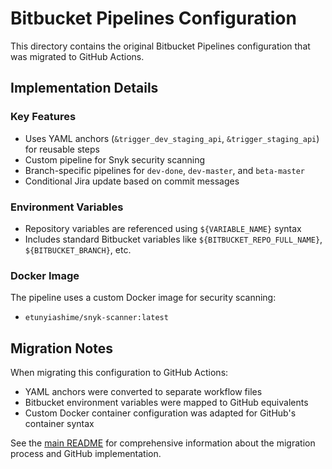 # Bitbucket Pipelines Configuration

This directory contains the original Bitbucket Pipelines configuration that was migrated to GitHub Actions.

## Implementation Details

### Key Features

- Uses YAML anchors (`&trigger_dev_staging_api`, `&trigger_staging_api`) for reusable steps
- Custom pipeline for Snyk security scanning
- Branch-specific pipelines for `dev-done`, `dev-master`, and `beta-master`
- Conditional Jira update based on commit messages

### Environment Variables

- Repository variables are referenced using `${VARIABLE_NAME}` syntax
- Includes standard Bitbucket variables like `${BITBUCKET_REPO_FULL_NAME}`, `${BITBUCKET_BRANCH}`, etc.

### Docker Image

The pipeline uses a custom Docker image for security scanning:
- `etunyiashime/snyk-scanner:latest`

## Migration Notes

When migrating this configuration to GitHub Actions:

- YAML anchors were converted to separate workflow files
- Bitbucket environment variables were mapped to GitHub equivalents
- Custom Docker container configuration was adapted for GitHub's container syntax

See the [main README](../README.md) for comprehensive information about the migration process and GitHub implementation.